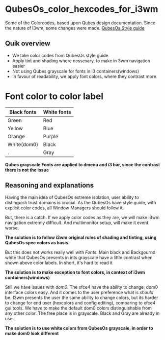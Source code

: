 # QubesOs_color_hexcodes_for_i3wm
Some of the Colorcodes, based upon Qubes design documentation. Since the nature of i3wm, some changes were made.
[QubesOs Style guide](https://www.qubes-os.org/doc/style-guide/)


## Quik overview ##
* We take color codes from QubesOs style guide.
* Apply tint and shading where nessesary, to make in 3wm navigation easier
* Not using Qubes grayscale for fonts in i3 containers(windows)
* In favour of readability, we apply font colors, where they contrast more.

# Font color to color label #
Black fonts | White fonts
----------- | -----------
Green |  Red
Yellow | Blue
Orange | Purple
White(dom0) | Black
. | Gray

**Qubes grayscale Fonts are applied to dmenu and i3 bar, since the contrast there is not the issue**


## Reasoning and explanations ##

Having the main idea of QubesOs extreme isolation, user ability to distinguish trust domains is crucial.
As the QubesOs have style guide, with explicit color codes, all Window Managers should follow it.

But, there is a catch. If we apply color codes as they are, we will make i3wm navigation extremly difficult.
And multimonitor setup, will make it event worse.

__The solution is to follow i3wm original rules of shading and tinting, using QubesOs spec colors as basis.__

But this does not works really well with *Fonts*. Main black and Backgournd white that QubesOs presents in ints grayscale
have a little contrast when shown above color labels. In short, it's hard to read it

__The solution is to make exception to font colors, in context of i3wm containers(windows)__

Still we have issues with *dom0*. The xfce4 have the ability to change, dom0 interface colors easy.
And it comes to the user preference what is *should* be. I3wm presents the user the same ability to change
colors, but its harder to change for end user (hexcolors and config editing), comparing to xfce4 gui tools.
We have to make the default dom0 colors distinguishable from any other color. The free place is in grayscale.
Black and Gray are already in use.

__The solution is to use white colors from QubesOs grayscale, in order to make dom0 look different__

